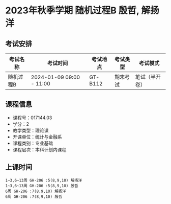 # 2023年秋季学期 随机过程B 殷哲, 解扬洋




## 考试安排

| 考试名称 | 考试时间 | 考试地点 | 考试类型 | 考试模式 |
| -------- | -------- | -------- | -------- | -------- |
| 随机过程B | 2024-01-09 09:00 - 11:00 | GT-B112 | 期末考试 | 笔试（半开卷） |





## 课程信息

- 课程号：017144.03
- 学分：2
- 教学类型：理论课
- 开课单位：统计与金融系
- 课程类别：专业基础
- 课程层次：本科计划内课程

## 上课时间

```
1~3,6~13周 GH-206 :5(8,9,10) 解扬洋
1~3,6~13周 GH-206 :5(8,9,10) 殷哲
6周 GH-206 :7(8,9,10) 解扬洋
6周 GH-206 :7(8,9,10) 殷哲
```

